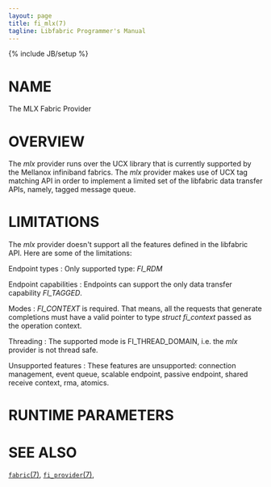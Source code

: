 ```yaml
---
layout: page
title: fi_mlx(7)
tagline: Libfabric Programmer's Manual
---
```

{% include JB/setup %}

# NAME

The MLX Fabric Provider

# OVERVIEW

The *mlx* provider runs over the UCX library
that is currently supported by the Mellanox infiniband fabrics.
The *mlx* provider makes use of UCX tag matching API in order to
implement a limited set of the libfabric data transfer APIs, namely,
tagged message queue.

# LIMITATIONS

The *mlx* provider doesn't support all the features defined in the
libfabric API. Here are some of the limitations:

Endpoint types
: Only supported type:  *FI_RDM*

Endpoint capabilities
: Endpoints can support the only data transfer capability
  *FI_TAGGED*.


Modes
: *FI_CONTEXT* is required. That means, all the requests that generate
  completions must have a valid pointer to type *struct fi_context*
  passed as the operation context.

Threading
: The supported mode is FI_THREAD_DOMAIN, i.e. the *mlx* provider is not thread safe.


Unsupported features
: These features are unsupported: connection management, event queue, 
  scalable endpoint, passive endpoint, shared receive context,
  rma, atomics.


# RUNTIME PARAMETERS


# SEE ALSO

[`fabric`(7)](fabric.7.html),
[`fi_provider`(7)](fi_provider.7.html),
